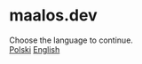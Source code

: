 # maalos.dev
Choose the language to continue.  
[Polski](https://maalos.dev/pl/) [English](https://maalos.dev/en/)
